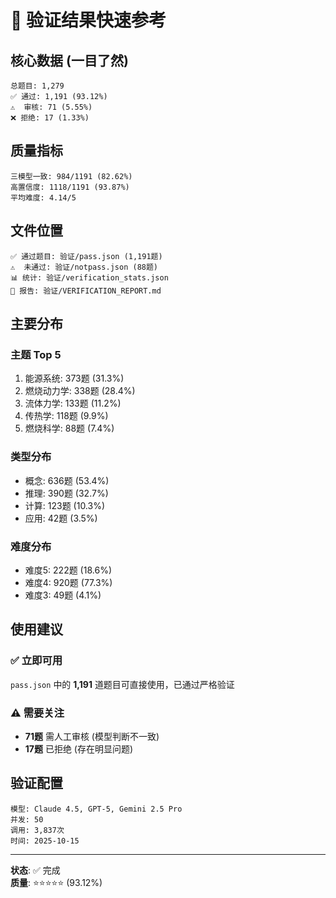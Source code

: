 # 🎯 验证结果快速参考

## 核心数据 (一目了然)

```
总题目: 1,279
✅ 通过: 1,191 (93.12%)
⚠️  审核: 71 (5.55%)
❌ 拒绝: 17 (1.33%)
```

## 质量指标

```
三模型一致: 984/1191 (82.62%)
高置信度: 1118/1191 (93.87%)
平均难度: 4.14/5
```

## 文件位置

```
✅ 通过题目: 验证/pass.json (1,191题)
⚠️  未通过: 验证/notpass.json (88题)
📊 统计: 验证/verification_stats.json
📄 报告: 验证/VERIFICATION_REPORT.md
```

## 主要分布

### 主题 Top 5
1. 能源系统: 373题 (31.3%)
2. 燃烧动力学: 338题 (28.4%)
3. 流体力学: 133题 (11.2%)
4. 传热学: 118题 (9.9%)
5. 燃烧科学: 88题 (7.4%)

### 类型分布
- 概念: 636题 (53.4%)
- 推理: 390题 (32.7%)
- 计算: 123题 (10.3%)
- 应用: 42题 (3.5%)

### 难度分布
- 难度5: 222题 (18.6%)
- 难度4: 920题 (77.3%)
- 难度3: 49题 (4.1%)

## 使用建议

### ✅ 立即可用
`pass.json` 中的 **1,191** 道题目可直接使用，已通过严格验证

### ⚠️ 需要关注
- **71题** 需人工审核 (模型判断不一致)
- **17题** 已拒绝 (存在明显问题)

## 验证配置

```
模型: Claude 4.5, GPT-5, Gemini 2.5 Pro
并发: 50
调用: 3,837次
时间: 2025-10-15
```

---

**状态**: ✅ 完成  
**质量**: ⭐⭐⭐⭐⭐ (93.12%)

